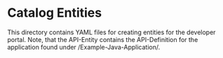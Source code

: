 # Catalog Entities

This directory contains YAML files for creating entities for the developer portal.
Note, that the API-Entity contains the API-Definition for the application found under /Example-Java-Application/.